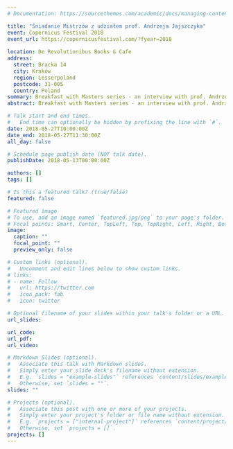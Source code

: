 ```yaml
---
# Documentation: https://sourcethemes.com/academic/docs/managing-content/

title: "Śniadanie Mistrzów z udziałem prof. Andrzeja Jajszczyka"
event: Copernicus Festival 2018
event_url: https://copernicusfestival.com/?fyear=2018
 
location: De Revolutionibus Books & Cafe
address:
  street: Bracka 14
  city: Kraków
  region: Lesserpoland
  postcode: 31-005
  country: Poland
summary: Breakfast with Masters series - an interview with prof. Andrzej Jajszczyk during Copernicus Festival 2018 in Kraków, Poland.
abstract: Breakfast with Masters series - an interview with prof. Andrzej Jajszczyk during Copernicus Festival 2018 in Kraków, Poland.

# Talk start and end times.
#   End time can optionally be hidden by prefixing the line with `#`.
date: 2018-05-27T10:00:00Z
date_end: 2018-05-27T11:30:00Z
all_day: false

# Schedule page publish date (NOT talk date).
publishDate: 2018-05-13T00:00:00Z

authors: []
tags: []

# Is this a featured talk? (true/false)
featured: false

# Featured image
# To use, add an image named `featured.jpg/png` to your page's folder. 
# Focal points: Smart, Center, TopLeft, Top, TopRight, Left, Right, BottomLeft, Bottom, BottomRight.
image:
  caption: ""
  focal_point: ""
  preview_only: false

# Custom links (optional).
#   Uncomment and edit lines below to show custom links.
# links:
# - name: Follow
#   url: https://twitter.com
#   icon_pack: fab
#   icon: twitter

# Optional filename of your slides within your talk's folder or a URL.
url_slides:

url_code:
url_pdf:
url_video:

# Markdown Slides (optional).
#   Associate this talk with Markdown slides.
#   Simply enter your slide deck's filename without extension.
#   E.g. `slides = "example-slides"` references `content/slides/example-slides.md`.
#   Otherwise, set `slides = ""`.
slides: ""

# Projects (optional).
#   Associate this post with one or more of your projects.
#   Simply enter your project's folder or file name without extension.
#   E.g. `projects = ["internal-project"]` references `content/project/deep-learning/index.md`.
#   Otherwise, set `projects = []`.
projects: []
---
```

